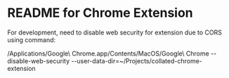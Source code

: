 # README for Chrome Extension

For development, need to disable web security for extension due to CORS using command:

/Applications/Google\ Chrome.app/Contents/MacOS/Google\ Chrome --disable-web-security --user-data-dir=~/Projects/collated-chrome-extension
